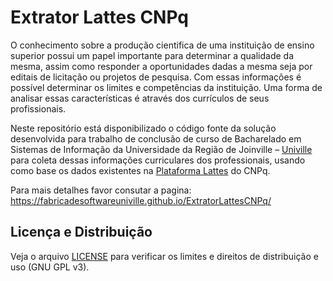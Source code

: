 # Extrator Lattes CNPq #

O conhecimento sobre a produção cientifica de uma instituição de ensino superior possui um papel importante para determinar a qualidade da mesma, assim como responder a oportunidades dadas a mesma seja por editais de licitação ou projetos de pesquisa. Com essas informações é possível determinar os limites e competências da instituição. Uma forma de analisar essas características é através dos currículos de seus profissionais. 

Neste repositório está disponibilizado o código fonte da solução desenvolvida para trabalho de conclusão de curso de Bacharelado em Sistemas de Informação da Universidade da Região de Joinville – [Univille](http://univille.edu.br) para coleta dessas informações curriculares dos professionais, usando como base os dados existentes na [Plataforma Lattes](http://lattes.cnpq.br/) do CNPq. 

Para mais detalhes favor consutar a pagina: <https://fabricadesoftwareuniville.github.io/ExtratorLattesCNPq/>

## Licença e Distribuição ##

Veja o arquivo [LICENSE](LattesExtractor/LICENSE) para verificar os limites e direitos de distribuição e uso (GNU GPL v3).
